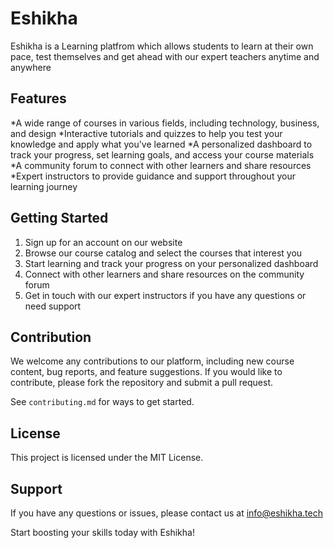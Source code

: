 # Eshikha

Eshikha is a Learning platfrom which allows students to learn at their own pace, test themselves and get ahead with our expert teachers anytime and anywhere


## Features
*A wide range of courses in various fields, including technology, business, and design
*Interactive tutorials and quizzes to help you test your knowledge and apply what you've learned
*A personalized dashboard to track your progress, set learning goals, and access your course materials
*A community forum to connect with other learners and share resources
*Expert instructors to provide guidance and support throughout your learning journey
## Getting Started
1. Sign up for an account on our website
2. Browse our course catalog and select the courses that interest you
3. Start learning and track your progress on your personalized dashboard
4. Connect with other learners and share resources on the community forum
5. Get in touch with our expert instructors if you have any questions or need support
## Contribution
We welcome any contributions to our platform, including new course content, bug reports, and feature suggestions.
If you would like to contribute, please fork the repository and submit a pull request.

See `contributing.md` for ways to get started.

## License
This project is licensed under the MIT License.

## Support
If you have any questions or issues, please contact us at info@eshikha.tech

Start boosting your skills today with Eshikha!



